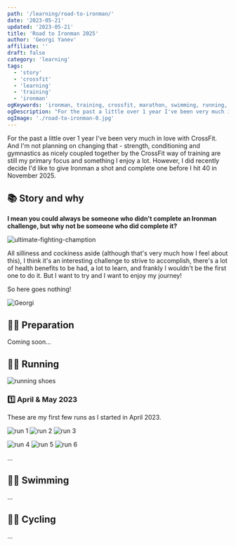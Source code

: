 ```yaml
---
path: '/learning/road-to-ironman/'
date: '2023-05-21'
updated: '2023-05-21'
title: 'Road to Ironman 2025'
author: 'Georgi Yanev'
affiliate: ''
draft: false
category: 'learning'
tags:
  - 'story'
  - 'crossfit'
  - 'learning'
  - 'training'
  - 'ironman'
ogKeywords: 'ironman, training, crossfit, marathon, swimming, running, stories, short stories'
ogDescription: "For the past a little over 1 year I've been very much in love with CrossFit. And I'm not planning on on changing that - strength, conditioning and gymnastics as nicely coupled together by the CrossFit way of training are still my primary focus. However, I did recently decide I'd like to give Ironman a shot and complete one before I hit 40 in November 2025."
ogImage: './road-to-ironman-0.jpg'
---
```


For the past a little over 1 year I've been very much in love with CrossFit. And I'm not planning on changing that - strength, conditioning and gymnastics as nicely coupled together by the CrossFit way of training are still my primary focus and something I enjoy a lot. However, I did recently decide I'd like to give Ironman a shot and complete one before I hit 40 in November 2025.

## 📚 Story and why

**I mean you could always be someone who didn't complete an Ironman challenge, but why not be someone who did complete it?**

![ultimate-fighting-chamption](road-to-ironman-1.gif)

All silliness and cockiness aside (although that's very much how I feel about this), I think it's an interesting challenge to strive to accomplish, there's a lot of health benefits to be had, a lot to learn, and frankly I wouldn't be the first one to do it. But I want to try and I want to enjoy my journey!

So here goes nothing!

<div class="image-grid">

![Georgi](road-to-ironman-0.jpg)

</div>

## 🏋️‍♂️‍ Preparation

Coming soon...

## 🏃‍♂️ Running

<div class="image-grid">

![running shoes](road-to-ironman-2.jpg)

</div>

### 1️⃣ April & May 2023

These are my first few runs as I started in April 2023.

<div class="image-grid">

![run 1](road-to-ironman-3.jpg)
![run 2](road-to-ironman-4.jpg)
![run 3](road-to-ironman-5.jpg)

</div>

<div class="image-grid">

![run 4](road-to-ironman-6.jpg)
![run 5](road-to-ironman-7.jpg)
![run 6](road-to-ironman-8.jpg)

</div>
...

## 🏊‍♂️ Swimming

...

## 🚵‍♂️ Cycling

...

[0]: Linkslist

